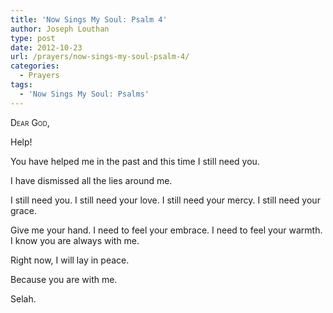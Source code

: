 ```yaml
---
title: 'Now Sings My Soul: Psalm 4'
author: Joseph Louthan
type: post
date: 2012-10-23
url: /prayers/now-sings-my-soul-psalm-4/
categories:
  - Prayers
tags:
  - 'Now Sings My Soul: Psalms'
---
```

<div style="font-variant: small-caps;">
  Dear God,
</div>

Help!

You have helped me in the past and this time I still need you.

I have dismissed all the lies around me.

I still need you.
I still need your love.
I still need your mercy.
I still need your grace.

Give me your hand.
I need to feel your embrace.
I need to feel your warmth.
I know you are always with me.

Right now, I will lay in peace.

Because you are with me.

Selah.

